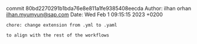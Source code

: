 commit 80bd2270291b1bda76e8e811a1fe9385408eecda
Author: ilhan orhan <ilhan.myumyun@sap.com>
Date:   Wed Feb 1 09:15:15 2023 +0200

    chore: change extension from .yml to .yaml
    
    to align with the rest of the workflows
